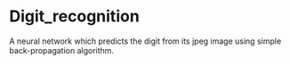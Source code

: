 # Digit_recognition
A neural network which predicts the digit from its jpeg image using simple back-propagation algorithm.
